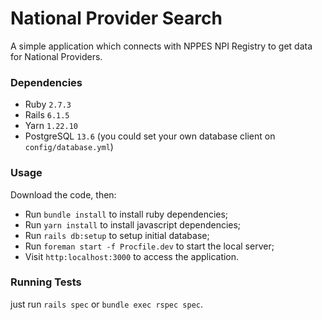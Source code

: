 # National Provider Search

A simple application which connects with NPPES NPI Registry to get data for National Providers.

### Dependencies

- Ruby `2.7.3`
- Rails `6.1.5`
- Yarn `1.22.10`
- PostgreSQL `13.6` (you could set your own database client on `config/database.yml`)

### Usage

Download the code, then:

- Run `bundle install` to install ruby dependencies;
- Run `yarn install` to install javascript dependencies;
- Run `rails db:setup` to setup initial database;
- Run `foreman start -f Procfile.dev` to start the local server;
- Visit `http:localhost:3000` to access the application.

### Running Tests

just run `rails spec` or `bundle exec rspec spec`.


